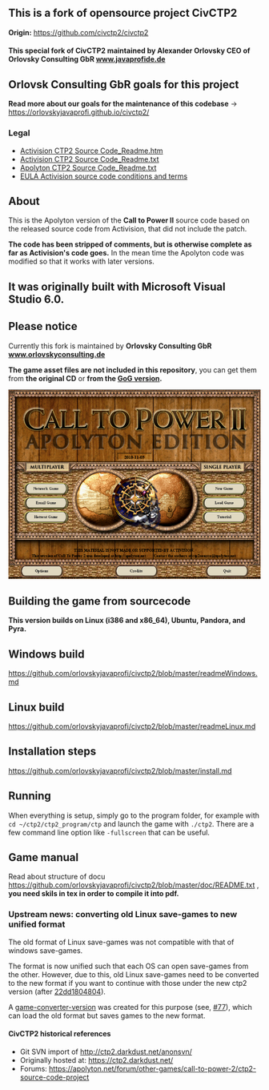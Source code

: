 ## This is a fork of opensource project CivCTP2
**Origin:** https://github.com/civctp2/civctp2 

#### This special fork of CivCTP2 maintained by Alexander Orlovsky CEO of Orlovsky Consulting GbR www.javaprofide.de

## Orlovsk Consulting GbR goals for this project
**Read more about our goals for the maintenance of this codebase** -> https://orlovskyjavaprofi.github.io/civctp2/

### Legal
- [Activision CTP2 Source Code_Readme.htm](https://orlovskyjavaprofi.github.io/civctp2/Legal/Activision%20CTP2%20Source%20Code_Readme.htm)
- [Activision CTP2 Source Code_Readme.txt](https://github.com/orlovskyjavaprofi/civctp2/blob/master/Legal/Activision%20CTP2%20Source%20Code_Readme.txt)
- [Apolyton CTP2 Source Code_Readme.txt](https://github.com/orlovskyjavaprofi/civctp2/blob/master/Legal/Apolyton%20CTP2%20Source%20Code_Readme.txt)
- [EULA Activision source code conditions and terms](https://github.com/orlovskyjavaprofi/civctp2/blob/master/Legal/EULA%20-%20Source%20Code%20for%20CTP2.rtf)

## About
This is the Apolyton version of the **Call to Power II** source code based on the released source code from Activision, that did not include the patch. 

**The code has been stripped of comments, but is otherwise complete as far as Activision's code goes.**
In the mean time the Apolyton code was modified so that it works with later versions.

## It was originally built with Microsoft Visual Studio 6.0.

## Please notice 
Currently this fork is maintained by **Orlovsky Consulting GbR www.orlovskyconsulting.de**

**The game asset files are not included in this repository**, you can get them from 
**the original CD** or **from the [GoG version](https://www.gog.com/game/call_to_power_2).**

![Call to Power 2 Apolyton version](https://github.com/orlovskyjavaprofi/civctp2/blob/master/ctp2start-scr.png)

## Building the game from sourcecode
**This version builds on Linux (i386 and x86_64), Ubuntu, Pandora, and Pyra.**

## Windows build
https://github.com/orlovskyjavaprofi/civctp2/blob/master/readmeWindows.md

## Linux build 
https://github.com/orlovskyjavaprofi/civctp2/blob/master/readmeLinux.md

## Installation steps 
https://github.com/orlovskyjavaprofi/civctp2/blob/master/install.md

## Running
When everything is setup, simply go to the program folder, for example with `cd ~/ctp2/ctp2_program/ctp` and launch the game with `./ctp2`. 
There are a few command line option like `-fullscreen` that can be useful.

## Game manual
Read about structure of docu https://github.com/orlovskyjavaprofi/civctp2/blob/master/doc/README.txt , **you need skils in tex in order to compile it into pdf.** 

### Upstream news: converting old Linux save-games to new unified format
The old format of Linux save-games was not compatible with that of windows save-games. 

The format is now unified such that each OS can open save-games from the other. 
However, due to this, old Linux save-games need to be converted to the new format if you want to continue with those under the new ctp2 version (after [22dd1804804](https://github.com/civctp2/civctp2/commit/22dd180480445561bbbcd3efc60f08d2fe5c53e5)). 

A [game-converter-version](https://github.com/civctp2/civctp2/releases/tag/GameConverter) was created for this purpose (see, [#77](https://github.com/civctp2/civctp2/pull/77)), which can load the old format but saves games to the new format.

#### CivCTP2 historical references
- Git SVN import of http://ctp2.darkdust.net/anonsvn/
- Originally hosted at: https://ctp2.darkdust.net/
- Forums: https://apolyton.net/forum/other-games/call-to-power-2/ctp2-source-code-project

